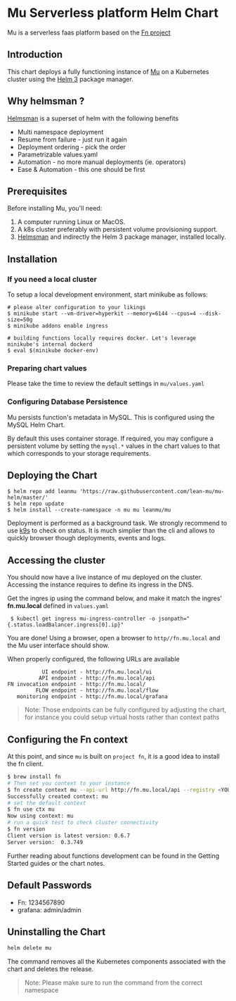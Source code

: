 # Mu Serverless platform Helm Chart

Mu is a serverless faas platform based on the [Fn project](http://fnproject.io)

## Introduction

This chart deploys a fully functioning instance of  [Mu](https://github.com/lean-mu/mu) on a Kubernetes cluster using the [Helm 3](https://helm.sh/) package manager.

## Why helmsman ?

[Helmsman](https://github.com/Praqma/helmsman) is a superset of helm with the following benefits

- Multi namespace deployment
- Resume from failure - just run it again
- Deployment ordering - pick the order
- Parametrizable values.yaml
- Automation - no more manual deployments (ie. operators)
- Ease & Automation - this one should be first

## Prerequisites

Before installing Mu, you'll need:

1. A computer running Linux or MacOS.
2. A k8s cluster preferably with persistent volume provisioning support.
3. [Helmsman](https://github.com/Praqma/helmsman) and indirectly the Helm 3 package manager, installed locally.

## Installation

### If you need a local cluster

To setup a local development environment, start minikube as follows:

```shell
# please alter configuration to your likings
$ minikube start --vm-driver=hyperkit --memory=6144 --cpus=4 --disk-size=50g
$ minikube addons enable ingress

# building functions locally requires docker. Let's leverage minikube's internal dockerd
$ eval $(minikube docker-env)

```

### Preparing chart values

Please take the time to review the default settings in `mu/values.yaml`

### Configuring Database Persistence 

Mu persists function's metadata in MySQL. This is configured using the MySQL Helm Chart.

By default this uses container storage. If required, you may configure a persistent volume by setting the `mysql.*` values in the chart values to that which corresponds to your storage requirements.

## Deploying the Chart

```shell
$ helm repo add leanmu 'https://raw.githubusercontent.com/lean-mu/mu-helm/master/'
$ helm repo update
$ helm install --create-namespace -n mu mu leanmu/mu
```

Deployment is performed as a background task.
We strongly recommend to use [k9s](https://k9scli.io/) to check on status. It is much simplier than the cli and allows to quickly browser though deployments, events and logs.

## Accessing the cluster

You should now have a live instance of mu deployed on the cluster.
Accessing the instance requires to define its ingress in the DNS.

Get the ingres ip using the command below, and make it match the ingres' **fn.mu.local** defined in `values.yaml`

```shell
 $ kubectl get ingress mu-ingress-controller -o jsonpath="{.status.loadBalancer.ingress[0].ip}"
```

You are done!  Using a browser, open a browser to `http//fn.mu.local` and the Mu user interface should show.

When properly configured, the following URLs are available

```text
           UI endpoint - http://fn.mu.local/ui
          API endpoint - http://fn.mu.local/api
FN invocation endpoint - http://fn.mu.local/
         FLOW endpoint - http://fn.mu.local/flow
   monitoring endpoint - http://fn.mu.local/grafana
```

> Note:  Those endpoints can be fully configured by adjusting the chart, for instance you could setup virtual hosts rather than context paths

## Configuring the Fn context

At this point, and since `mu` is built on `project fn`, it is a good idea to install the fn client.

```bash
$ brew install fn
# Then set you context to your instance
$ fn create context mu --api-url http://fn.mu.local/api --registry <YOURREGISTRY>
Successfully created context: mu
# set the default context
$ fn use ctx mu
Now using context: mu
# run a quick test to check cluster connectivity
$ fn version
Client version is latest version: 0.6.7
Server version:  0.3.749
```

Further reading about functions development can be found in the Getting Started guides or the chart notes.

## Default Passwords

- Fn: 1234567890
- grafana: admin/admin

## Uninstalling the Chart

```bash
helm delete mu
```

The command removes all the Kubernetes components associated with the chart and deletes the release.

> Note: Please make sure to run the command from the correct namespace
